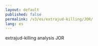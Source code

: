 ```yaml
---
layout: default
published: false
permalink: /v3/es/extrajud-killing/JOR/
lang: es
---
```


extrajud-killing analysis JOR
